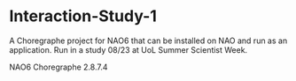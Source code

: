 # Interaction-Study-1
A Choregraphe project for NAO6 that can be installed on NAO and run as an application. Run in a study 08/23 at UoL Summer Scientist Week.

NAO6 Choregraphe 2.8.7.4
